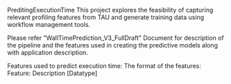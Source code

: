 PreditingExecutionTime
This project explores the feasibility of capturing relevant profiling features from TAU and generate training data using workflow management tools.

Please refer "WallTimePrediction_V3_FullDraft" Document for description of the pipeline and the features used in creating the predictive models along with application description.

Features used to predict execution time:
The format of the features: 
Feature: Description [Datatype]
